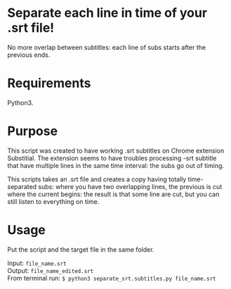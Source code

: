 # Separate each line in time of your .srt file!
No more overlap between subtitles: each line of subs starts after the previous ends.

# Requirements
Python3.

# Purpose
This script was created to have working .srt subtitles on Chrome extension Substitial.
The extension seems to have troubles processing -srt subtitle that have multiple lines in the same time interval: the subs go out of timing.

This scripts takes an .srt file and creates a copy having totally time-separated subs: where you have two overlapping lines, the previous is cut where the current begins: the result is that some line are cut, but you can still listen  to everything on time.

# Usage
Put the script and the target file in the same folder. 

Input: `file_name.srt`\
Output: `file_name_edited.srt`\
From terminal run: `$ python3 separate_srt.subtitles.py file_name.srt`
